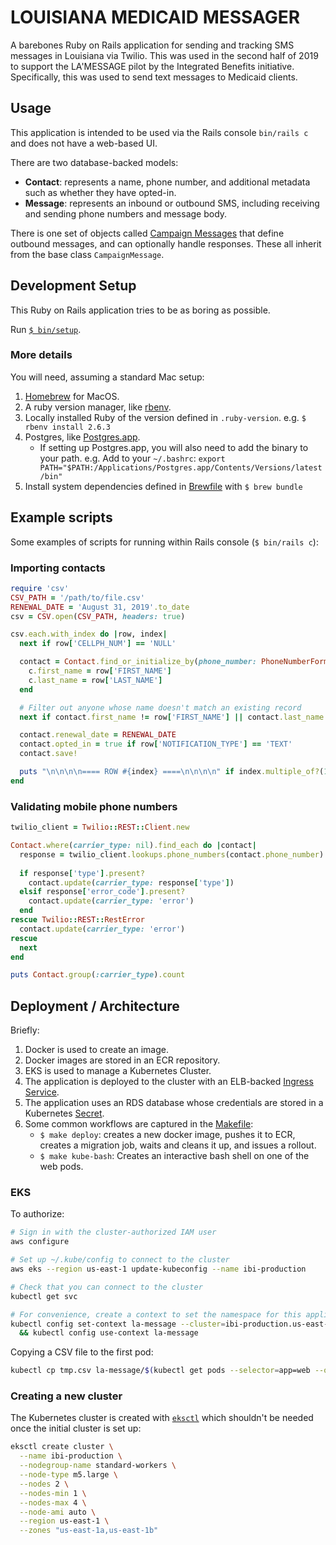 # LOUISIANA MEDICAID MESSAGER

A barebones Ruby on Rails application for sending and tracking SMS messages in Louisiana via Twilio. This was used in the second half of 2019 to support the LA'MESSAGE pilot by the Integrated Benefits initiative. Specifically, this was used to send text messages to Medicaid clients.

## Usage

This application is intended to be used via the Rails console `bin/rails c` and does not have a web-based UI.

There are two database-backed models:
  - **Contact**: represents a name, phone number, and additional metadata such as whether they have opted-in.
  - **Message**: represents an inbound or outbound SMS, including receiving and sending phone numbers and message body.

There is one set of objects called [Campaign Messages](./app/campaign_messages) that define outbound messages, and can optionally handle responses. These all inherit from the base class `CampaignMessage`.

## Development Setup

This Ruby on Rails application tries to be as boring as possible. 

Run [`$ bin/setup`](bin/setup).

### More details

You will need, assuming a standard Mac setup:

1. [Homebrew](https://brew.sh/) for MacOS.
2. A ruby version manager, like [rbenv](https://github.com/rbenv/rbenv#homebrew-on-macos).
3. Locally installed Ruby of the version defined in `.ruby-version`. e.g. `$ rbenv install 2.6.3`
4. Postgres, like [Postgres.app](https://postgresapp.com/).
    - If setting up Postgres.app, you will also need to add the binary to your path. e.g. Add to your `~/.bashrc`: `export PATH="$PATH:/Applications/Postgres.app/Contents/Versions/latest/bin"`
5. Install system dependencies defined in [Brewfile](./Brewfile) with `$ brew bundle`

## Example scripts

Some examples of scripts for running within Rails console (`$ bin/rails c`):

### Importing contacts

```ruby
require 'csv'
CSV_PATH = '/path/to/file.csv'
RENEWAL_DATE = 'August 31, 2019'.to_date
csv = CSV.open(CSV_PATH, headers: true)

csv.each.with_index do |row, index|
  next if row['CELLPH_NUM'] == 'NULL'

  contact = Contact.find_or_initialize_by(phone_number: PhoneNumberFormatter.format(row['CELLPH_NUM'])) do |c|
    c.first_name = row['FIRST_NAME']
    c.last_name = row['LAST_NAME']
  end

  # Filter out anyone whose name doesn't match an existing record
  next if contact.first_name != row['FIRST_NAME'] || contact.last_name != row['LAST_NAME']

  contact.renewal_date = RENEWAL_DATE
  contact.opted_in = true if row['NOTIFICATION_TYPE'] == 'TEXT'
  contact.save!

  puts "\n\n\n\n==== ROW #{index} ====\n\n\n\n" if index.multiple_of?(10)
end
```

### Validating mobile phone numbers

```ruby
twilio_client = Twilio::REST::Client.new

Contact.where(carrier_type: nil).find_each do |contact|
  response = twilio_client.lookups.phone_numbers(contact.phone_number).fetch(type: ['carrier']).carrier
  
  if response['type'].present?
    contact.update(carrier_type: response['type'])
  elsif response['error_code'].present?
    contact.update(carrier_type: 'error')
  end     
rescue Twilio::REST::RestError
  contact.update(carrier_type: 'error')
rescue
  next  
end

puts Contact.group(:carrier_type).count
```

## Deployment / Architecture

Briefly:

1. Docker is used to create an image.
2. Docker images are stored in an ECR repository.
3. EKS is used to manage a Kubernetes Cluster.
4. The application is deployed to the cluster with an ELB-backed [Ingress Service](./ops/kubernetes/service.yml).
5. The application uses an RDS database whose credentials are stored in a Kubernetes [Secret](./ops/kubernetes/secrets.yml).
6. Some common workflows are captured in the [Makefile](./Makefile):
    - `$ make deploy`: creates a new docker image, pushes it to ECR, creates a migration job, waits and cleans it up, and issues a rollout.
    - `$ make kube-bash`: Creates an interactive bash shell on one of the web pods.

### EKS

To authorize:

```bash
# Sign in with the cluster-authorized IAM user
aws configure

# Set up ~/.kube/config to connect to the cluster
aws eks --region us-east-1 update-kubeconfig --name ibi-production

# Check that you can connect to the cluster
kubectl get svc

# For convenience, create a context to set the namespace for this application
kubectl config set-context la-message --cluster=ibi-production.us-east-1.eksctl.io --user=kube-production@ibi-production.us-east-1.eksctl.io --namespace la-message \
  && kubectl config use-context la-message
```

Copying a CSV file to the first pod:

```bash
kubectl cp tmp.csv la-message/$(kubectl get pods --selector=app=web --output=jsonpath='{.items[0].metadata.name}'):tmp.csv
```

### Creating a new cluster

The Kubernetes cluster is created with [`eksctl`](https://docs.aws.amazon.com/eks/latest/userguide/getting-started-eksctl.html) which shouldn't be needed once the initial cluster is set up:

```bash
eksctl create cluster \
  --name ibi-production \
  --nodegroup-name standard-workers \
  --node-type m5.large \
  --nodes 2 \
  --nodes-min 1 \
  --nodes-max 4 \
  --node-ami auto \
  --region us-east-1 \
  --zones "us-east-1a,us-east-1b"
```
